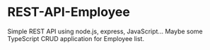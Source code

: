 # REST-API-Employee
Simple REST API using node.js, express, JavaScript... Maybe some TypeScript
CRUD application for Employee list.
